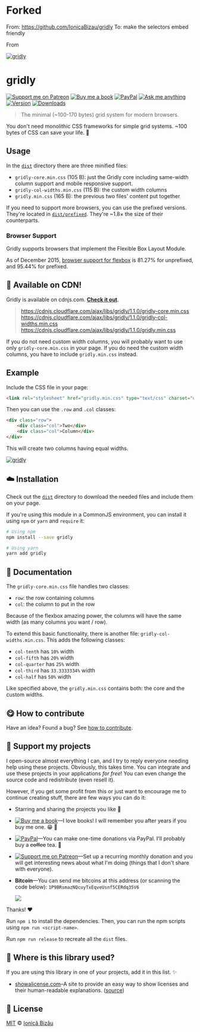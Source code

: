 # Forked

From: https://github.com/IonicaBizau/gridly
To: make the selectors embed friendly

From

<!-- Please do not edit this file. Edit the `blah` field in the `package.json` instead. If in doubt, open an issue. -->


[![gridly](http://i.imgur.com/kPrOESX.png)](http://ionicabizau.github.io/gridly/example/)

# gridly

 [![Support me on Patreon][badge_patreon]][patreon] [![Buy me a book][badge_amazon]][amazon] [![PayPal][badge_paypal_donate]][paypal-donations] [![Ask me anything](https://img.shields.io/badge/ask%20me-anything-1abc9c.svg)](https://github.com/IonicaBizau/ama) [![Version](https://img.shields.io/npm/v/gridly.svg)](https://www.npmjs.com/package/gridly) [![Downloads](https://img.shields.io/npm/dt/gridly.svg)](https://www.npmjs.com/package/gridly)

> The minimal (~100-170 bytes) grid system for modern browsers.


You don't need monolithic CSS frameworks for simple grid systems. ~100 bytes of CSS can save your life. :dizzy:

## Usage


In the [`dist`](/dist) directory there are three minified files:


 - `gridly-core.min.css` (105 B): just the Gridly core including same-width column support and mobile responsive support.
 - `gridly-col-widths.min.css` (115 B): the custom width columns
 - `gridly.min.css` (165 B): the previous two files' content put together


If you need to support more browsers, you can use the prefixed versions. They're located in [`dist/prefixed`](/dist/prefixed). They're ~1.8× the size of their counterparts.

### Browser Support


Gridly supports browsers that implement the Flexible Box Layout Module.

As of December 2015, [browser support for flexbox](http://caniuse.com/#feat=flexbox) is 81.27% for unprefixed, and 95.44% for prefixed.

## :rocket: Available on CDN!


Gridly is available on cdnjs.com. [**Check it out**](https://cdnjs.com/libraries/gridly).

> https://cdnjs.cloudflare.com/ajax/libs/gridly/1.1.0/gridly-core.min.css
> https://cdnjs.cloudflare.com/ajax/libs/gridly/1.1.0/gridly-col-widths.min.css
> https://cdnjs.cloudflare.com/ajax/libs/gridly/1.1.0/gridly.min.css


If you do not need custom width columns, you will probably want to use only `gridly-core.min.css` in your page. If you do need the custom width columns, you have to include `gridly.min.css` instead.

## Example


Include the CSS file in your page:

```html
<link rel="stylesheet" href="gridly.min.css" type="text/css" charset="utf-8">
```


Then you can use the `.row` and `.col` classes:

```html
<div class="row">
    <div class="col">Two</div>
    <div class="col">Column</div>
</div>
```


This will create two columns having equal widths.


[![gridly](http://i.imgur.com/m4pwrnO.png)](http://ionicabizau.github.io/gridly/example/)

## :cloud: Installation


Check out the [`dist`](/dist) directory to download the needed files and include them on your page.

If you're using this module in a CommonJS environment, you can install it using `npm` or `yarn` and `require` it:

```sh
# Using npm
npm install --save gridly

# Using yarn
yarn add gridly
```


## :memo: Documentation


The `gridly-core.min.css` file handles two classes:


 - `row`: the row containing columns
 - `col`: the column to put in the row


Because of the flexbox amazing power, the columns will have the same width (as many columns you want / row).


To extend this basic functionality, there is another file: `gridly-col-widths.min.css`. This adds the following classes:


 - `col-tenth` has `10%` width
 - `col-fifth` has `20%` width
 - `col-quarter` has `25%` width
 - `col-third` has `33.3333334%` width
 - `col-half` has `50%` width


Like specified above, the `gridly.min.css` contains both: the core and the custom widths.


## :yum: How to contribute
Have an idea? Found a bug? See [how to contribute][contributing].


## :sparkling_heart: Support my projects

I open-source almost everything I can, and I try to reply everyone needing help using these projects. Obviously,
this takes time. You can integrate and use these projects in your applications *for free*! You can even change the source code and redistribute (even resell it).

However, if you get some profit from this or just want to encourage me to continue creating stuff, there are few ways you can do it:

 - Starring and sharing the projects you like :rocket:
 - [![Buy me a book][badge_amazon]][amazon]—I love books! I will remember you after years if you buy me one. :grin: :book:
 - [![PayPal][badge_paypal]][paypal-donations]—You can make one-time donations via PayPal. I'll probably buy a ~~coffee~~ tea. :tea:
 - [![Support me on Patreon][badge_patreon]][patreon]—Set up a recurring monthly donation and you will get interesting news about what I'm doing (things that I don't share with everyone).
 - **Bitcoin**—You can send me bitcoins at this address (or scanning the code below): `1P9BRsmazNQcuyTxEqveUsnf5CERdq35V6`

    ![](https://i.imgur.com/z6OQI95.png)

Thanks! :heart:



Run `npm i` to install the dependencies. Then, you can run the npm scripts using `npm run <script-name>`.


Run `npm run release` to recreate all the `dist` files.


## :dizzy: Where is this library used?
If you are using this library in one of your projects, add it in this list. :sparkles:



 - [showalicense.com](http://showalicense.com/)–A site to provide an easy way to show licenses and their human-readable explanations. ([source](https://github.com/IonicaBizau/showalicense.com))


## :scroll: License

[MIT][license] © [Ionică Bizău][website]

[badge_patreon]: http://ionicabizau.github.io/badges/patreon.svg
[badge_amazon]: http://ionicabizau.github.io/badges/amazon.svg
[badge_paypal]: http://ionicabizau.github.io/badges/paypal.svg
[badge_paypal_donate]: http://ionicabizau.github.io/badges/paypal_donate.svg
[patreon]: https://www.patreon.com/ionicabizau
[amazon]: http://amzn.eu/hRo9sIZ
[paypal-donations]: https://www.paypal.com/cgi-bin/webscr?cmd=_s-xclick&hosted_button_id=RVXDDLKKLQRJW
[donate-now]: http://i.imgur.com/6cMbHOC.png

[license]: http://showalicense.com/?fullname=Ionic%C4%83%20Biz%C4%83u%20%3Cbizauionica%40gmail.com%3E%20(https%3A%2F%2Fionicabizau.net)&year=2015#license-mit
[website]: https://ionicabizau.net
[contributing]: /CONTRIBUTING.md
[docs]: /DOCUMENTATION.md
